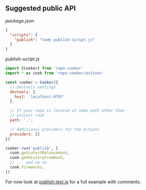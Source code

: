 ## Suggested public API

*package.json*
```json
{
  "scripts": {
    "publish": "node publish-script.js"
  }
}
```

*publish-script.js*
```js
import {Cooker} from 'repo-cooker'
import * as cook from 'repo-cooker/actions'

const cooker = Cooker({
  // Devtools settings
  devtools: {
    host: 'localhost:9797'
  },

  // If your repo is located at some path other than
  // project root
  path: '.',

  // Additional providers for the actions
  providers: []
})

cooker.run('publish', [
  cook.getLatestReleaseHash,
  cook.getHistoryFromHash,
  // ... and so on
  cook.fireworks,
])
```

For now look at [publish.test.js](https://github.com/cerebral/repo-cooker/blob/master/test/integration/publish.test.js)
for a full example with comments.
